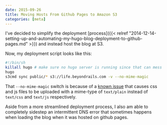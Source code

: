 ```yaml
---
date: 2015-09-26
title: Moving Hosts From Github Pages to Amazon S3
categories: [meta]
---
```

I've decided to simplify the deployment [process]({{< relref "2014-12-14-setting-up-and-automating-my-hugo-blog-deployment-to-github-pages.md" >}}) and instead host the blog at S3.

<!--more-->

Now, my deployment script looks like this:

``` bash
#!/bin/sh
killall hugo # make sure no hugo server is running since that can mess things up
hugo
s3cmd sync public/* s3://life.beyondrails.com -v --no-mime-magic
```

That `--no-mime-magic` switch is because of a [known issue](https://github.com/s3tools/s3cmd/issues/198) that causes css and js files to be uploaded with a mime-type of `text/plain` instead of `text/css` and `text/js` respectively.

Aside from a more streamlined deployment process, I also am able to completely sidestep an intermittent DNS error that sometimes happens when loading the blog when it was hosted on github pages.
